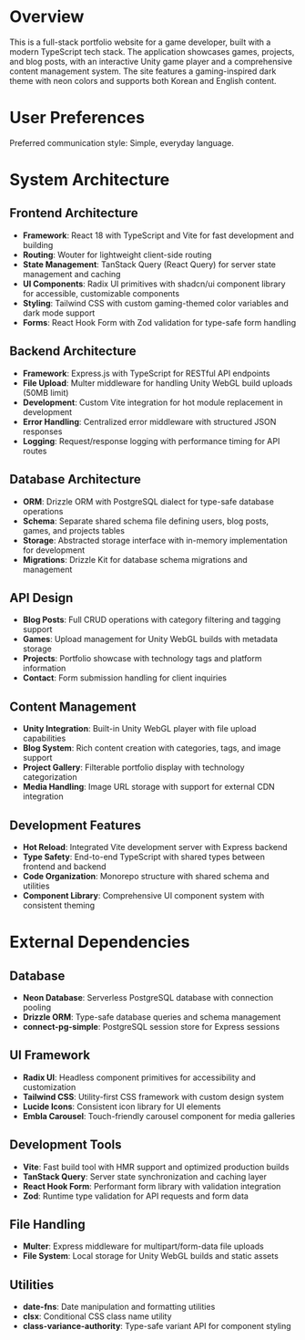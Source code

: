 # Overview

This is a full-stack portfolio website for a game developer, built with a modern TypeScript tech stack. The application showcases games, projects, and blog posts, with an interactive Unity game player and a comprehensive content management system. The site features a gaming-inspired dark theme with neon colors and supports both Korean and English content.

# User Preferences

Preferred communication style: Simple, everyday language.

# System Architecture

## Frontend Architecture
- **Framework**: React 18 with TypeScript and Vite for fast development and building
- **Routing**: Wouter for lightweight client-side routing
- **State Management**: TanStack Query (React Query) for server state management and caching
- **UI Components**: Radix UI primitives with shadcn/ui component library for accessible, customizable components
- **Styling**: Tailwind CSS with custom gaming-themed color variables and dark mode support
- **Forms**: React Hook Form with Zod validation for type-safe form handling

## Backend Architecture
- **Framework**: Express.js with TypeScript for RESTful API endpoints
- **File Upload**: Multer middleware for handling Unity WebGL build uploads (50MB limit)
- **Development**: Custom Vite integration for hot module replacement in development
- **Error Handling**: Centralized error middleware with structured JSON responses
- **Logging**: Request/response logging with performance timing for API routes

## Database Architecture
- **ORM**: Drizzle ORM with PostgreSQL dialect for type-safe database operations
- **Schema**: Separate shared schema file defining users, blog posts, games, and projects tables
- **Storage**: Abstracted storage interface with in-memory implementation for development
- **Migrations**: Drizzle Kit for database schema migrations and management

## API Design
- **Blog Posts**: Full CRUD operations with category filtering and tagging support
- **Games**: Upload management for Unity WebGL builds with metadata storage
- **Projects**: Portfolio showcase with technology tags and platform information
- **Contact**: Form submission handling for client inquiries

## Content Management
- **Unity Integration**: Built-in Unity WebGL player with file upload capabilities
- **Blog System**: Rich content creation with categories, tags, and image support
- **Project Gallery**: Filterable portfolio display with technology categorization
- **Media Handling**: Image URL storage with support for external CDN integration

## Development Features
- **Hot Reload**: Integrated Vite development server with Express backend
- **Type Safety**: End-to-end TypeScript with shared types between frontend and backend
- **Code Organization**: Monorepo structure with shared schema and utilities
- **Component Library**: Comprehensive UI component system with consistent theming

# External Dependencies

## Database
- **Neon Database**: Serverless PostgreSQL database with connection pooling
- **Drizzle ORM**: Type-safe database queries and schema management
- **connect-pg-simple**: PostgreSQL session store for Express sessions

## UI Framework
- **Radix UI**: Headless component primitives for accessibility and customization
- **Tailwind CSS**: Utility-first CSS framework with custom design system
- **Lucide Icons**: Consistent icon library for UI elements
- **Embla Carousel**: Touch-friendly carousel component for media galleries

## Development Tools
- **Vite**: Fast build tool with HMR support and optimized production builds
- **TanStack Query**: Server state synchronization and caching layer
- **React Hook Form**: Performant form library with validation integration
- **Zod**: Runtime type validation for API requests and form data

## File Handling
- **Multer**: Express middleware for multipart/form-data file uploads
- **File System**: Local storage for Unity WebGL builds and static assets

## Utilities
- **date-fns**: Date manipulation and formatting utilities
- **clsx**: Conditional CSS class name utility
- **class-variance-authority**: Type-safe variant API for component styling